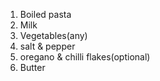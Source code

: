 1. Boiled pasta
2. Milk
3. Vegetables(any)
4. salt & pepper 
5. oregano & chilli flakes(optional)
6. Butter
